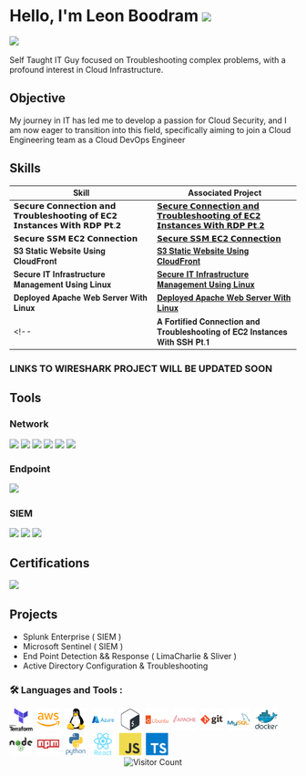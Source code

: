<h1>
  Hello, I'm Leon Boodram
  <img src="https://media.giphy.com/media/hvRJCLFzcasrR4ia7z/giphy.gif" width="30px"/>
</h1>

<a href="https://www.linkedin.com/in/leonboodram/"><img src="https://img.shields.io/badge/-LinkedIn-0072b1?&style=for-the-badge&logo=linkedin&logoColor=white" /></a>

Self Taught IT Guy focused on Troubleshooting complex problems, with a profound interest in Cloud Infrastructure.

## Objective


My journey in IT has led me to develop a passion for Cloud Security, and I am now eager to transition into this field, specifically aiming to join a Cloud Engineering team as a Cloud DevOps Engineer

## Skills


| Skill                                           | Associated Project                                    |
| ----------------------------------------------- | ----------------------------------------------------- |
| 𝗦𝗲𝗰𝘂𝗿𝗲 𝗖𝗼𝗻𝗻𝗲𝗰𝘁𝗶𝗼𝗻 𝗮𝗻𝗱 𝗧𝗿𝗼𝘂𝗯𝗹𝗲𝘀𝗵𝗼𝗼𝘁𝗶𝗻𝗴 𝗼𝗳 𝗘𝗖𝟮 𝗜𝗻𝘀𝘁𝗮𝗻𝗰𝗲𝘀 𝗪𝗶𝘁𝗵 𝗥𝗗𝗣 𝗣𝘁.𝟮 |         <a href="https://medium.com/@leon_b./-d9607f4a2ee9">𝗦𝗲𝗰𝘂𝗿𝗲 𝗖𝗼𝗻𝗻𝗲𝗰𝘁𝗶𝗼𝗻 𝗮𝗻𝗱 𝗧𝗿𝗼𝘂𝗯𝗹𝗲𝘀𝗵𝗼𝗼𝘁𝗶𝗻𝗴 𝗼𝗳 𝗘𝗖𝟮 𝗜𝗻𝘀𝘁𝗮𝗻𝗰𝗲𝘀 𝗪𝗶𝘁𝗵 𝗥𝗗𝗣 𝗣𝘁.𝟮</a> |
| 𝗦𝗲𝗰𝘂𝗿𝗲 𝗦𝗦𝗠 𝗘𝗖𝟮 𝗖𝗼𝗻𝗻𝗲𝗰𝘁𝗶𝗼𝗻 | <a href="https://medium.com/@leon_b./-fd2c9d9720ee">𝗦𝗲𝗰𝘂𝗿𝗲 𝗦𝗦𝗠 𝗘𝗖𝟮 𝗖𝗼𝗻𝗻𝗲𝗰𝘁𝗶𝗼𝗻</a> |
| 𝐒𝟑 𝐒𝐭𝐚𝐭𝐢𝐜 𝐖𝐞𝐛𝐬𝐢𝐭𝐞 𝐔𝐬𝐢𝐧𝐠 𝐂𝐥𝐨𝐮𝐝𝐅𝐫𝐨𝐧𝐭        | <a href="https://medium.com/@leon_b./-694e71de5533">𝐒𝟑 𝐒𝐭𝐚𝐭𝐢𝐜 𝐖𝐞𝐛𝐬𝐢𝐭𝐞 𝐔𝐬𝐢𝐧𝐠 𝐂𝐥𝐨𝐮𝐝𝐅𝐫𝐨𝐧𝐭               |
| 𝐒𝐞𝐜𝐮𝐫𝐞 𝐈𝐓 𝐈𝐧𝐟𝐫𝐚𝐬𝐭𝐫𝐮𝐜𝐭𝐮𝐫𝐞 𝐌𝐚𝐧𝐚𝐠𝐞𝐦𝐞𝐧𝐭 𝐔𝐬𝐢𝐧𝐠 𝐋𝐢𝐧𝐮𝐱        | <a href="https://medium.com/@leon_b./-3481e869a901">𝐒𝐞𝐜𝐮𝐫𝐞 𝐈𝐓 𝐈𝐧𝐟𝐫𝐚𝐬𝐭𝐫𝐮𝐜𝐭𝐮𝐫𝐞 𝐌𝐚𝐧𝐚𝐠𝐞𝐦𝐞𝐧𝐭 𝐔𝐬𝐢𝐧𝐠 𝐋𝐢𝐧𝐮𝐱         |
|𝐃𝐞𝐩𝐥𝐨𝐲𝐞𝐝 𝐀𝐩𝐚𝐜𝐡𝐞 𝐖𝐞𝐛 𝐒𝐞𝐫𝐯𝐞𝐫 𝐖𝐢𝐭𝐡 𝐋𝐢𝐧𝐮𝐱                    | <a href="https://medium.com/@leon_b./-c666a249c8fa">𝐃𝐞𝐩𝐥𝐨𝐲𝐞𝐝 𝐀𝐩𝐚𝐜𝐡𝐞 𝐖𝐞𝐛 𝐒𝐞𝐫𝐯𝐞𝐫 𝐖𝐢𝐭𝐡 𝐋𝐢𝐧𝐮𝐱                  |
<!-- | 𝐀 𝐅𝐨𝐫𝐭𝐢𝐟𝐢𝐞𝐝 𝐂𝐨𝐧𝐧𝐞𝐜𝐭𝐢𝐨𝐧 𝐚𝐧𝐝 𝐓𝐫𝐨𝐮𝐛𝐥𝐞𝐬𝐡𝐨𝐨𝐭𝐢𝐧𝐠 𝐨𝐟 𝐄𝐂𝟐 𝐈𝐧𝐬𝐭𝐚𝐧𝐜𝐞𝐬 𝐖𝐢𝐭𝐡 𝐒𝐒𝐇 𝐏𝐭.𝟏  | <a href="https://medium.com/@leon_b./-2477b6fc91b0">𝐀 𝐅𝐨𝐫𝐭𝐢𝐟𝐢𝐞𝐝 𝐂𝐨𝐧𝐧𝐞𝐜𝐭𝐢𝐨𝐧 𝐚𝐧𝐝 𝐓𝐫𝐨𝐮𝐛𝐥𝐞𝐬𝐡𝐨𝐨𝐭𝐢𝐧𝐠 𝐨𝐟 𝐄𝐂𝟐 𝐈𝐧𝐬𝐭𝐚𝐧𝐜𝐞𝐬 𝐖𝐢𝐭𝐡 𝐒𝐒𝐇 𝐏𝐭.𝟏        | -->

### LINKS TO WIRESHARK PROJECT WILL BE UPDATED SOON

## Tools

### Network

<div>
    <img src="https://img.shields.io/badge/-Wireshark-1679A7?&style=for-the-badge&logo=Wireshark&logoColor=white" />
    <img src="https://img.shields.io/badge/microsoft%20azure-0089D6?style=for-the-badge&logo=microsoft-azure&logoColor=white" />
    <img src="https://img.shields.io/badge/VMware-231f20?style=for-the-badge&logo=VMware&logoColor=white" />
    <img src="https://img.shields.io/badge/powershell-5391FE?style=for-the-badge&logo=powershell&logoColor=white" />
    <img src="https://img.shields.io/badge/GitHub-100000?style=for-the-badge&logo=github&logoColor=white" />
    <img src="https://img.shields.io/badge/Kali_Linux-557C94?style=for-the-badge&logo=kali-linux&logoColor=white" />
</div>

### Endpoint

<div>
    <img src="https://img.shields.io/badge/-Microsoft_Defender_for_Endpoint-00A4EF?&style=for-the-badge&logo=Microsoft&logoColor=white" />
</div>

### SIEM

<div>
    <img src="https://img.shields.io/badge/-Microsoft_Sentinel-0078D4?&style=for-the-badge&logo=Microsoft&logoColor=white" />
    <img src="https://img.shields.io/badge/-Splunk-000000?&style=for-the-badge&logo=Splunk&logoColor=white" />
    <img src="https://img.shields.io/badge/-Elastic-005571?&style=for-the-badge&logo=Elastic&logoColor=white" />
</div>

## Certifications

<div>
<img src="https://img.shields.io/badge/-Security%2B-FF0000?&style=for-the-badge&logo=CompTIA&logoColor=white" />
</div>

## Projects

- Splunk Enterprise ( SIEM )
- Microsoft Sentinel ( SIEM )
- End Point Detection && Response ( LimaCharlie & Sliver )
- Active Directory Configuration & Troubleshooting


### :hammer_and_wrench: Languages and Tools :
<div>
  <img src="https://raw.githubusercontent.com/devicons/devicon/1119b9f84c0290e0f0b38982099a2bd027a48bf1/icons/terraform/terraform-original-wordmark.svg" title="Terraform" alt="Terraform" width="40" height="40"/>&nbsp;
  <img src="https://github.com/devicons/devicon/blob/master/icons/amazonwebservices/amazonwebservices-plain-wordmark.svg" title="AWS" alt="AWS" width="40" height="40"/>&nbsp;
  <img src="https://raw.githubusercontent.com/devicons/devicon/1119b9f84c0290e0f0b38982099a2bd027a48bf1/icons/linux/linux-original.svg" title="Linux" alt="Linux" width="40" height="40"/>&nbsp;
  <img src="https://raw.githubusercontent.com/devicons/devicon/1119b9f84c0290e0f0b38982099a2bd027a48bf1/icons/azure/azure-original-wordmark.svg" title="Azure" alt="Azure" width="40" height="40"/>&nbsp;
  <img src="https://raw.githubusercontent.com/devicons/devicon/1119b9f84c0290e0f0b38982099a2bd027a48bf1/icons/bash/bash-original.svg" title="Bash" alt="Bash" width="40" height="40"/>&nbsp;
  <img src="https://raw.githubusercontent.com/devicons/devicon/1119b9f84c0290e0f0b38982099a2bd027a48bf1/icons/ubuntu/ubuntu-plain-wordmark.svg" title="Ubuntu" alt="Ubuntu" width="40" height="40"/>&nbsp;
  <img src="https://raw.githubusercontent.com/devicons/devicon/1119b9f84c0290e0f0b38982099a2bd027a48bf1/icons/apache/apache-line-wordmark.svg" title="Apache" alt="Apache" width="40" height="40"/>&nbsp;
  <img src="https://github.com/devicons/devicon/blob/master/icons/git/git-original-wordmark.svg" title="Git" **alt="Git" width="40" height="40"/>&nbsp;
  <img src="https://github.com/devicons/devicon/blob/master/icons/mysql/mysql-original-wordmark.svg" title="MySQL"  alt="MySQL" width="40" height="40"/>&nbsp;
  <img src="https://raw.githubusercontent.com/devicons/devicon/1119b9f84c0290e0f0b38982099a2bd027a48bf1/icons/docker/docker-original-wordmark.svg" title="Docker" alt="Docker" width="40" height="40"/>&nbsp;
  <img src="https://raw.githubusercontent.com/devicons/devicon/1119b9f84c0290e0f0b38982099a2bd027a48bf1/icons/nodejs/nodejs-original-wordmark.svg" title="Nodejs" **alt="Nodejs" width="40" height="40"/>&nbsp;
  <img src="https://raw.githubusercontent.com/devicons/devicon/1119b9f84c0290e0f0b38982099a2bd027a48bf1/icons/npm/npm-original-wordmark.svg" title="npm" **alt="npm" width="40" height="40"/>&nbsp;
  <img src="https://raw.githubusercontent.com/devicons/devicon/1119b9f84c0290e0f0b38982099a2bd027a48bf1/icons/python/python-original-wordmark.svg" title="Python" alt="Python" width="40" height="40"/>&nbsp;
  <img src="https://github.com/devicons/devicon/blob/master/icons/react/react-original-wordmark.svg" title="React" alt="React" width="40" height="40"/>&nbsp;
  <img src="https://github.com/devicons/devicon/blob/master/icons/javascript/javascript-original.svg" title="JavaScript" alt="JavaScript" width="40" height="40"/>&nbsp;
  <img src="https://raw.githubusercontent.com/devicons/devicon/1119b9f84c0290e0f0b38982099a2bd027a48bf1/icons/typescript/typescript-original.svg" title="TypeScript" alt="TypeScript" width="40" height="40"/>&nbsp;
</div>

<div align="center">
<img src="https://komarev.com/ghpvc/?username=LeonTheLion22&style=for-the-badge&color=blue" alt="Visitor Count" />
</div>
